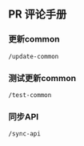 ## PR 评论手册

### 更新common
```
/update-common
```

### 测试更新common
```
/test-common
```

### 同步API
```
/sync-api
```
